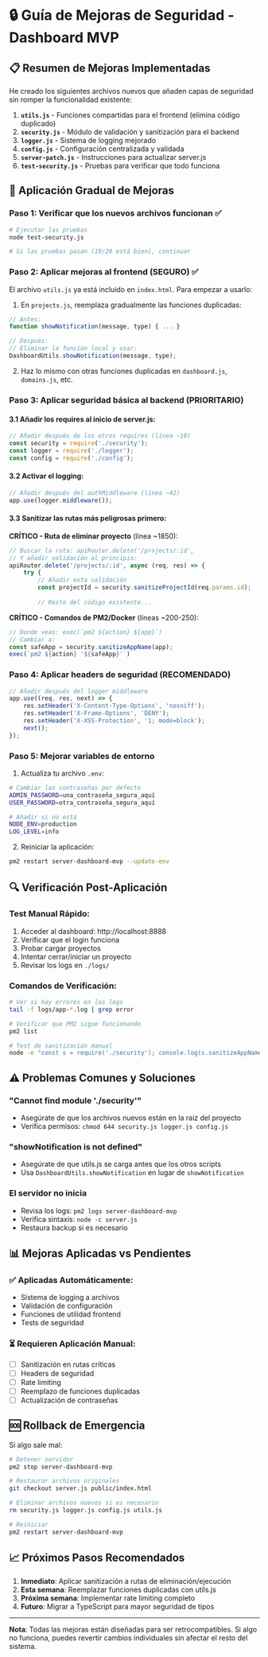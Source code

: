 # 🔒 Guía de Mejoras de Seguridad - Dashboard MVP

## 📋 Resumen de Mejoras Implementadas

He creado los siguientes archivos nuevos que añaden capas de seguridad sin romper la funcionalidad existente:

1. **`utils.js`** - Funciones compartidas para el frontend (elimina código duplicado)
2. **`security.js`** - Módulo de validación y sanitización para el backend
3. **`logger.js`** - Sistema de logging mejorado
4. **`config.js`** - Configuración centralizada y validada
5. **`server-patch.js`** - Instrucciones para actualizar server.js
6. **`test-security.js`** - Pruebas para verificar que todo funciona

## 🚀 Aplicación Gradual de Mejoras

### Paso 1: Verificar que los nuevos archivos funcionan ✅
```bash
# Ejecutar las pruebas
node test-security.js

# Si las pruebas pasan (19/20 está bien), continuar
```

### Paso 2: Aplicar mejoras al frontend (SEGURO) ✅
El archivo `utils.js` ya está incluido en `index.html`. Para empezar a usarlo:

1. En `projects.js`, reemplaza gradualmente las funciones duplicadas:
```javascript
// Antes:
function showNotification(message, type) { ... }

// Después:
// Eliminar la función local y usar:
DashboardUtils.showNotification(message, type);
```

2. Haz lo mismo con otras funciones duplicadas en `dashboard.js`, `domains.js`, etc.

### Paso 3: Aplicar seguridad básica al backend (PRIORITARIO)

#### 3.1 Añadir los requires al inicio de server.js:
```javascript
// Añadir después de los otros requires (línea ~10)
const security = require('./security');
const logger = require('./logger');
const config = require('./config');
```

#### 3.2 Activar el logging:
```javascript
// Añadir después del authMiddleware (línea ~42)
app.use(logger.middleware());
```

#### 3.3 Sanitizar las rutas más peligrosas primero:

**CRÍTICO - Ruta de eliminar proyecto** (línea ~1850):
```javascript
// Buscar la ruta: apiRouter.delete('/projects/:id', 
// Y añadir validación al principio:
apiRouter.delete('/projects/:id', async (req, res) => {
    try {
        // Añadir esta validación
        const projectId = security.sanitizeProjectId(req.params.id);
        
        // Resto del código existente...
```

**CRÍTICO - Comandos de PM2/Docker** (líneas ~200-250):
```javascript
// Donde veas: exec(`pm2 ${action} ${app}`)
// Cambiar a:
const safeApp = security.sanitizeAppName(app);
exec(`pm2 ${action} '${safeApp}'`)
```

### Paso 4: Aplicar headers de seguridad (RECOMENDADO)
```javascript
// Añadir después del logger middleware
app.use((req, res, next) => {
    res.setHeader('X-Content-Type-Options', 'nosniff');
    res.setHeader('X-Frame-Options', 'DENY');
    res.setHeader('X-XSS-Protection', '1; mode=block');
    next();
});
```

### Paso 5: Mejorar variables de entorno

1. Actualiza tu archivo `.env`:
```bash
# Cambiar las contraseñas por defecto
ADMIN_PASSWORD=una_contraseña_segura_aquí
USER_PASSWORD=otra_contraseña_segura_aquí

# Añadir si no está
NODE_ENV=production
LOG_LEVEL=info
```

2. Reiniciar la aplicación:
```bash
pm2 restart server-dashboard-mvp --update-env
```

## 🔍 Verificación Post-Aplicación

### Test Manual Rápido:
1. Acceder al dashboard: http://localhost:8888
2. Verificar que el login funciona
3. Probar cargar proyectos
4. Intentar cerrar/iniciar un proyecto
5. Revisar los logs en `./logs/`

### Comandos de Verificación:
```bash
# Ver si hay errores en los logs
tail -f logs/app-*.log | grep error

# Verificar que PM2 sigue funcionando
pm2 list

# Test de sanitización manual
node -e "const s = require('./security'); console.log(s.sanitizeAppName('test-app'))"
```

## ⚠️ Problemas Comunes y Soluciones

### "Cannot find module './security'"
- Asegúrate de que los archivos nuevos están en la raíz del proyecto
- Verifica permisos: `chmod 644 security.js logger.js config.js`

### "showNotification is not defined"
- Asegúrate de que utils.js se carga antes que los otros scripts
- Usa `DashboardUtils.showNotification` en lugar de `showNotification`

### El servidor no inicia
- Revisa los logs: `pm2 logs server-dashboard-mvp`
- Verifica sintaxis: `node -c server.js`
- Restaura backup si es necesario

## 📊 Mejoras Aplicadas vs Pendientes

### ✅ Aplicadas Automáticamente:
- Sistema de logging a archivos
- Validación de configuración
- Funciones de utilidad frontend
- Tests de seguridad

### ⏳ Requieren Aplicación Manual:
- [ ] Sanitización en rutas críticas
- [ ] Headers de seguridad
- [ ] Rate limiting
- [ ] Reemplazo de funciones duplicadas
- [ ] Actualización de contraseñas

## 🆘 Rollback de Emergencia

Si algo sale mal:
```bash
# Detener servidor
pm2 stop server-dashboard-mvp

# Restaurar archivos originales
git checkout server.js public/index.html

# Eliminar archivos nuevos si es necesario
rm security.js logger.js config.js utils.js

# Reiniciar
pm2 restart server-dashboard-mvp
```

## 📈 Próximos Pasos Recomendados

1. **Inmediato**: Aplicar sanitización a rutas de eliminación/ejecución
2. **Esta semana**: Reemplazar funciones duplicadas con utils.js
3. **Próxima semana**: Implementar rate limiting completo
4. **Futuro**: Migrar a TypeScript para mayor seguridad de tipos

---

**Nota**: Todas las mejoras están diseñadas para ser retrocompatibles. Si algo no funciona, puedes revertir cambios individuales sin afectar el resto del sistema.